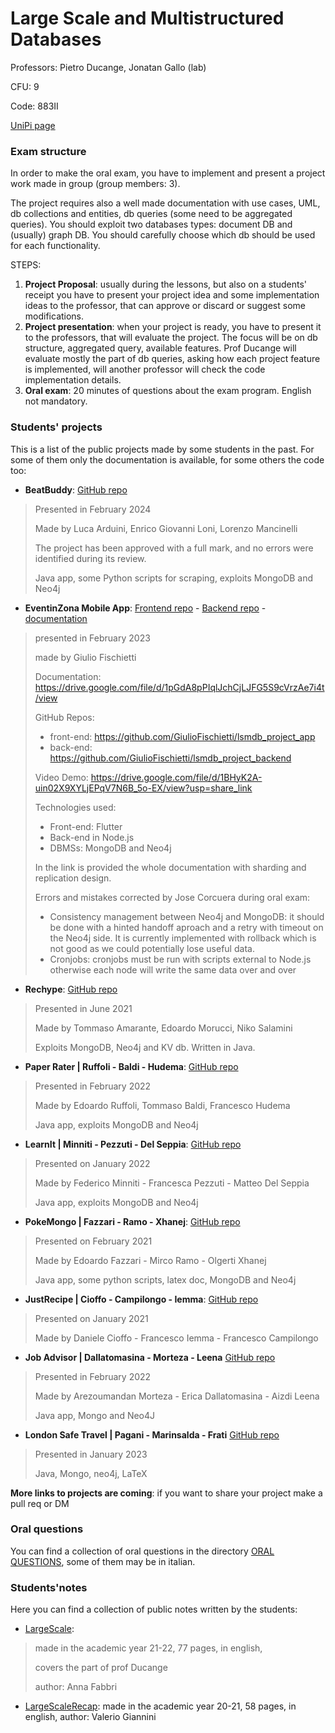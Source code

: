# Large Scale and Multistructured Databases

Professors: Pietro Ducange, Jonatan Gallo (lab)

CFU: 9

Code: 883II

[UniPi page](https://esami.unipi.it/esami2/programma.php?pg=ects&c=44161)

### Exam structure

In order to make the oral exam, you have to implement and present a project work made in group (group members: 3).

The project requires also a well made documentation with use cases, UML, db collections and entities, db queries (some need to be aggregated queries). 
You should exploit two databases types: document DB and (usually) graph DB. You should carefully choose which db should be used for each functionality.

STEPS:
1. **Project Proposal**: usually during the lessons, but also on a students' receipt you have to present your project idea and some implementation ideas to the professor, that can approve or discard or suggest some modifications.
2. **Project presentation**: when your project is ready, you have to present it to the professors, that will evaluate the project. The focus will be on db structure, aggregated query, available features. Prof Ducange will evaluate mostly the part of db queries, asking how each project feature is implemented, will another professor will check the code implementation details.
3. **Oral exam**: 20 minutes of questions about the exam program. English not mandatory.

### Students' projects

This is a list of the public projects made by some students in the past. For some of them only the documentation is available, for some others the code too:

- **BeatBuddy**: [GitHub repo](https://github.com/LucaArduini/BeatBuddy)
>Presented in February 2024
>
>Made by Luca Arduini, Enrico Giovanni Loni, Lorenzo Mancinelli
>
>The project has been approved with a full mark, and no errors were identified during its review.
>
>Java app, some Python scripts for scraping, exploits MongoDB and Neo4j

- **EventinZona Mobile App**: [Frontend repo](https://github.com/GiulioFischietti/lsmdb_project_app) - [Backend repo](https://github.com/GiulioFischietti/lsmdb_project_backend) - [documentation](https://drive.google.com/file/d/1pGdA8pPIqlJchCjLJFG5S9cVrzAe7i4t/view)
> presented in February 2023
>
> made by Giulio Fischietti
>
> Documentation: https://drive.google.com/file/d/1pGdA8pPIqlJchCjLJFG5S9cVrzAe7i4t/view
>
>GitHub Repos:
> - front-end: https://github.com/GiulioFischietti/lsmdb_project_app
> - back-end: https://github.com/GiulioFischietti/lsmdb_project_backend
>
>Video Demo: https://drive.google.com/file/d/1BHyK2A-uin02X9XYLjEPqV7N6B_5o-EX/view?usp=share_link
>
>Technologies used:
>- Front-end: Flutter 
>- Back-end in Node.js
>- DBMSs: MongoDB and Neo4j
>
>In the link is provided the whole documentation with sharding and replication design.
>
>Errors and mistakes corrected by Jose Corcuera during oral exam: 
>- Consistency management between Neo4j and MongoDB: it should be done with a hinted handoff aproach and a retry with timeout on the Neo4j side. It is currently implemented with rollback which is not good as we could potentially lose useful data.
>- Cronjobs: cronjobs must be run with scripts external to Node.js otherwise each node will write the same data over and over

- **Rechype**: [GitHub repo](https://github.com/TommyTheHuman/Rechype)
>Presented in June 2021
>
>Made by Tommaso Amarante, Edoardo Morucci, Niko Salamini
>
>Exploits MongoDB, Neo4j and KV db. Written in Java.

- **Paper Rater | Ruffoli - Baldi - Hudema**: [GitHub repo](https://github.com/edoardoruffoli/PaperRater)
>Presented in February 2022
>
>Made by Edoardo Ruffoli, Tommaso Baldi, Francesco Hudema
>
>Java app, exploits MongoDB and Neo4j

- **LearnIt | Minniti - Pezzuti - Del Seppia**: [GitHub repo](https://github.com/federicominniti/LearnIt)
>Presented on January 2022
>
>Made by Federico Minniti - Francesca Pezzuti - Matteo Del Seppia
>
>Java app, exploits MongoDB and Neo4j

- **PokeMongo | Fazzari - Ramo - Xhanej**: [GitHub repo](https://github.com/edofazza/pokeMongo)
>Presented on February 2021
>
>Made by Edoardo Fazzari - Mirco Ramo - Olgerti Xhanej
>
>Java app, some python scripts, latex doc, MongoDB and Neo4j

- **JustRecipe | Cioffo - Campilongo - Iemma**: [GitHub repo](https://github.com/danielecioffo/JustRecipe)
>Presented on January 2021
>
>Made by Daniele Cioffo - Francesco Iemma - Francesco Campilongo

- **Job Advisor | Dallatomasina - Morteza - Leena** [GitHub repo](https://github.com/morarez/Job-Advisor)
>Presented in February 2022
>
>Made by Arezoumandan Morteza - Erica Dallatomasina - Aizdi Leena
>
>Java app, Mongo and Neo4J

- **London Safe Travel | Pagani - Marinsalda - Frati** [GitHub repo](https://github.com/scarburato/LargeScaleDBsProject)
>Presented in January 2023
>
>Java, Mongo, neo4j, LaTeX

**More links to projects are coming**: if you want to share your project make a pull req or DM


### Oral questions

You can find a collection of oral questions in the directory [ORAL QUESTIONS](oral-questions), some of them may be in italian.


### Students'notes

Here you can find a collection of public notes written by the students:

- [LargeScale](LargeScale_21-22_Anna-Fabbri.pdf): 
>made in the academic year 21-22, 77 pages, in english, 
>
>covers the part of prof Ducange
>
>author: Anna Fabbri

- [LargeScaleRecap](LargeScaleRecap_20-21_Valerio-Giannini.pdf): made in the academic year 20-21, 58 pages, in english, author: Valerio Giannini
